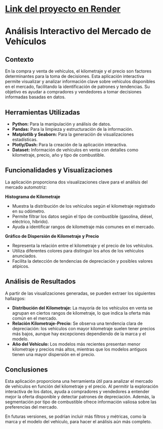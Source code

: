 # [Link del proyecto en Render](https://proyecto5-fema.onrender.com)


# Análisis Interactivo del Mercado de Vehículos

## Contexto
En la compra y venta de vehículos, el kilometraje y el precio son factores determinantes para la toma de decisiones. Esta aplicación interactiva permite visualizar y analizar información clave sobre vehículos disponibles en el mercado, facilitando la identificación de patrones y tendencias. Su objetivo es ayudar a compradores y vendedores a tomar decisiones informadas basadas en datos.

## Herramientas Utilizadas
- **Python:** Para la manipulación y análisis de datos.
- **Pandas:** Para la limpieza y estructuración de la información.
- **Matplotlib y Seaborn:** Para la generación de visualizaciones estadísticas.
- **Plotly/Dash:** Para la creación de la aplicación interactiva.
- **Dataset:** Información de vehículos en venta con detalles como kilometraje, precio, año y tipo de combustible.

## Funcionalidades y Visualizaciones
La aplicación proporciona dos visualizaciones clave para el análisis del mercado automotriz:

**Histograma de Kilometraje**

- Muestra la distribución de los vehículos según el kilometraje registrado en su odómetro.
- Permite filtrar los datos según el tipo de combustible (gasolina, diésel, eléctrico, híbrido).
- Ayuda a identificar rangos de kilometraje más comunes en el mercado.

**Gráfico de Dispersión de Kilometraje y Precio**

- Representa la relación entre el kilometraje y el precio de los vehículos.
- Utiliza diferentes colores para distinguir los años de los vehículos anunciados.
- Facilita la detección de tendencias de depreciación y posibles valores atípicos.

## Análisis de Resultados
A partir de las visualizaciones generadas, se pueden extraer los siguientes hallazgos:

- **Distribución del Kilometraje:** La mayoría de los vehículos en venta se agrupan en ciertos rangos de kilometraje, lo que indica la oferta más común en el mercado.
- **Relación Kilometraje-Precio:** Se observa una tendencia clara de depreciación: los vehículos con mayor kilometraje suelen tener precios más bajos, aunque hay excepciones dependiendo de la marca y el modelo.
- **Año del Vehículo:** Los modelos más recientes presentan menor kilometraje y precios más altos, mientras que los modelos antiguos tienen una mayor dispersión en el precio.

## Conclusiones
Esta aplicación proporciona una herramienta útil para analizar el mercado de vehículos en función del kilometraje y el precio. Al permitir la exploración interactiva de los datos, ayuda a compradores y vendedores a entender mejor la oferta disponible y detectar patrones de depreciación. Además, la segmentación por tipo de combustible ofrece información valiosa sobre las preferencias del mercado.

En futuras versiones, se podrían incluir más filtros y métricas, como la marca y el modelo del vehículo, para hacer el análisis aún más completo.

